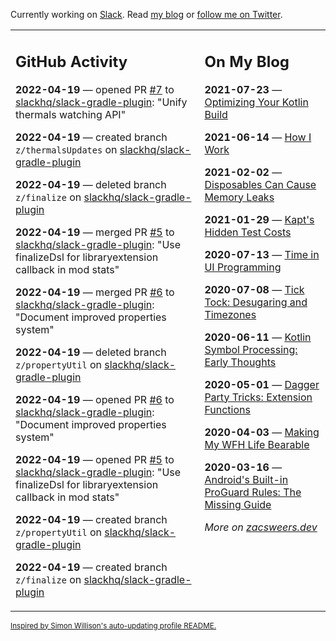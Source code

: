 Currently working on [Slack](https://slack.com/). Read [my blog](https://zacsweers.dev/) or [follow me on Twitter](https://twitter.com/ZacSweers).

<table><tr><td valign="top" width="60%">

## GitHub Activity
<!-- githubActivity starts -->
**2022-04-19** — opened PR [#7](https://github.com/slackhq/slack-gradle-plugin/pull/7) to [slackhq/slack-gradle-plugin](https://github.com/slackhq/slack-gradle-plugin): "Unify thermals watching API"

**2022-04-19** — created branch `z/thermalsUpdates` on [slackhq/slack-gradle-plugin](https://github.com/slackhq/slack-gradle-plugin)

**2022-04-19** — deleted branch `z/finalize` on [slackhq/slack-gradle-plugin](https://github.com/slackhq/slack-gradle-plugin)

**2022-04-19** — merged PR [#5](https://github.com/slackhq/slack-gradle-plugin/pull/5) to [slackhq/slack-gradle-plugin](https://github.com/slackhq/slack-gradle-plugin): "Use finalizeDsl for libraryextension callback in mod stats"

**2022-04-19** — merged PR [#6](https://github.com/slackhq/slack-gradle-plugin/pull/6) to [slackhq/slack-gradle-plugin](https://github.com/slackhq/slack-gradle-plugin): "Document improved properties system"

**2022-04-19** — deleted branch `z/propertyUtil` on [slackhq/slack-gradle-plugin](https://github.com/slackhq/slack-gradle-plugin)

**2022-04-19** — opened PR [#6](https://github.com/slackhq/slack-gradle-plugin/pull/6) to [slackhq/slack-gradle-plugin](https://github.com/slackhq/slack-gradle-plugin): "Document improved properties system"

**2022-04-19** — opened PR [#5](https://github.com/slackhq/slack-gradle-plugin/pull/5) to [slackhq/slack-gradle-plugin](https://github.com/slackhq/slack-gradle-plugin): "Use finalizeDsl for libraryextension callback in mod stats"

**2022-04-19** — created branch `z/propertyUtil` on [slackhq/slack-gradle-plugin](https://github.com/slackhq/slack-gradle-plugin)

**2022-04-19** — created branch `z/finalize` on [slackhq/slack-gradle-plugin](https://github.com/slackhq/slack-gradle-plugin)
<!-- githubActivity ends -->
</td><td valign="top" width="40%">

## On My Blog
<!-- blog starts -->
**2021-07-23** — [Optimizing Your Kotlin Build](https://www.zacsweers.dev/optimizing-your-kotlin-build/)

**2021-06-14** — [How I Work](https://www.zacsweers.dev/how-i-work/)

**2021-02-02** — [Disposables Can Cause Memory Leaks](https://www.zacsweers.dev/disposables-can-cause-memory-leaks/)

**2021-01-29** — [Kapt's Hidden Test Costs](https://www.zacsweers.dev/kapts-hidden-test-costs/)

**2020-07-13** — [Time in UI Programming](https://www.zacsweers.dev/time-in-ui/)

**2020-07-08** — [Tick Tock: Desugaring and Timezones](https://www.zacsweers.dev/ticktock-desugaring-timezones/)

**2020-06-11** — [Kotlin Symbol Processing: Early Thoughts](https://www.zacsweers.dev/kotlin-symbol-processor-early-thoughts/)

**2020-05-01** — [Dagger Party Tricks: Extension Functions](https://www.zacsweers.dev/dagger-party-tricks-extension-functions/)

**2020-04-03** — [Making My WFH Life Bearable](https://www.zacsweers.dev/making-wfh-life-bearable/)

**2020-03-16** — [Android's Built-in ProGuard Rules: The Missing Guide](https://www.zacsweers.dev/android-proguard-rules/)
<!-- blog ends -->
_More on [zacsweers.dev](https://zacsweers.dev/)_
</td></tr></table>

<sub><a href="https://simonwillison.net/2020/Jul/10/self-updating-profile-readme/">Inspired by Simon Willison's auto-updating profile README.</a></sub>